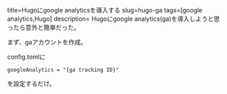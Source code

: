 title=Hugoにgoogle analyticsを導入する
slug=hugo-ga
tags=[google analytics,Hugo]
description=
Hugoにgoogle analytics(ga)を導入しようと思ったら意外と簡単だった。

まず、gaアカウントを作成。

config.tomlに

```
googleAnalytics = "{ga tracking ID}"
```

を設定するだけ。
